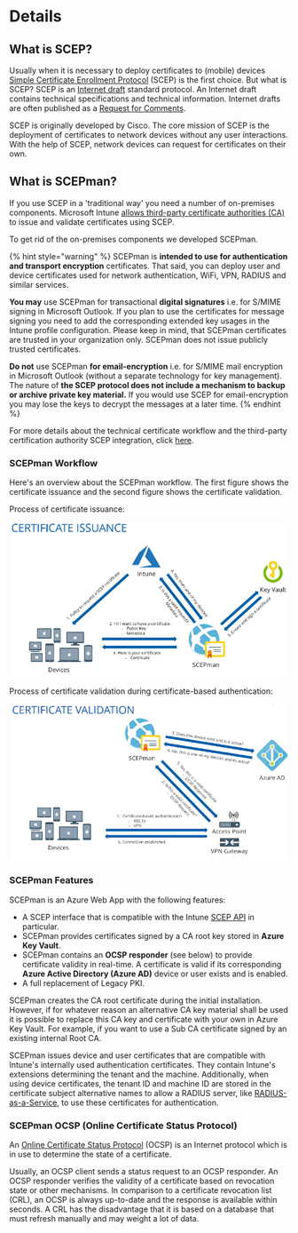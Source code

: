 # Details

## What is SCEP?

Usually when it is necessary to deploy certificates to (mobile) devices [Simple Certificate Enrollment Protocol](https://tools.ietf.org/id/draft-gutmann-scep-09.html) (SCEP) is the first choice. But what is SCEP? SCEP is an [Internet draft](https://en.wikipedia.org/wiki/Internet\_Draft) standard protocol. An Internet draft contains technical specifications and technical information. Internet drafts are often published as a [Request for Comments](https://en.wikipedia.org/wiki/Request\_for\_Comments).

SCEP is originally developed by Cisco. The core mission of SCEP is the deployment of certificates to network devices without any user interactions. With the help of SCEP, network devices can request for certificates on their own.

## What is SCEPman?

If you use SCEP in a 'traditional way' you need a number of on-premises components. Microsoft Intune [allows third-party certificate authorities (CA)](https://docs.microsoft.com/en-us/intune/certificate-authority-add-scep-overview) to issue and validate certificates using SCEP.

To get rid of the on-premises components we developed SCEPman.

{% hint style="warning" %}
SCEPman is **intended to use for authentication and transport encryption** certificates. That said, you can deploy user and device certificates used for network authentication, WiFi, VPN, RADIUS and similar services.

**You may** use SCEPman for transactional **digital signatures** i.e. for S/MIME signing in Microsoft Outlook. If you plan to use the certificates for message signing you need to add the corresponding extended key usages in the Intune profile configuration. Please keep in mind, that SCEPman certificates are trusted in your organization only. SCEPman does not issue publicly trusted certificates.

**Do not** use SCEPman **for email-encryption** i.e. for S/MIME mail encryption in Microsoft Outlook (without a separate technology for key management). The nature of **the SCEP protocol does not include a mechanism to backup or archive private key material.** If you would use SCEP for email-encryption you may lose the keys to decrypt the messages at a later time.
{% endhint %}

For more details about the technical certificate workflow and the third-party certification authority SCEP integration, click [here](https://docs.microsoft.com/en-us/intune/certificate-authority-add-scep-overview#overview).

### SCEPman Workflow

Here's an overview about the SCEPman workflow. The first figure shows the certificate issuance and the second figure shows the certificate validation.

Process of certificate issuance:

![](../.gitbook/assets/Overview1.png)

Process of certificate validation during certificate-based authentication:

![](../.gitbook/assets/Overview2.png)

### SCEPman Features

SCEPman is an Azure Web App with the following features:

* A SCEP interface that is compatible with the Intune [SCEP API](https://docs.microsoft.com/en-us/intune/certificate-authority-add-scep-overview) in particular.
* SCEPman provides certificates signed by a CA root key stored in **Azure Key Vault**.
* SCEPman contains an **OCSP responder** (see below) to provide certificate validity in real-time. A certificate is valid if its corresponding **Azure Active Directory (Azure AD)** device or user exists and is enabled.
* A full replacement of Legacy PKI.

SCEPman creates the CA root certificate during the initial installation. However, if for whatever reason an alternative CA key material shall be used it is possible to replace this CA key and certificate with your own in Azure Key Vault. For example, if you want to use a Sub CA certificate signed by an existing internal Root CA.

SCEPman issues device and user certificates that are compatible with Intune's internally used authentication certificates. They contain Intune's extensions determining the tenant and the machine. Additionally, when using device certificates, the tenant ID and machine ID are stored in the certificate subject alternative names to allow a RADIUS server, like [RADIUS-as-a-Service](https://azuremarketplace.microsoft.com/en-us/marketplace/apps/glueckkanja-gabag.radiusaas-transactable-prod), to use these certificates for authentication.

### SCEPman OCSP (Online Certificate Status Protocol)

An [Online Certificate Status Protocol](https://community.digicert.com/en/blogs.entry.html/2015/02/26/what-is-ocsp.html) (OCSP) is an Internet protocol which is in use to determine the state of a certificate.

Usually, an OCSP client sends a status request to an OCSP responder. An OCSP responder verifies the validity of a certificate based on revocation state or other mechanisms. In comparison to a certificate revocation list (CRL), an OCSP is always up-to-date and the response is available within seconds. A CRL has the disadvantage that it is based on a database that must refresh manually and may weight a lot of data.

